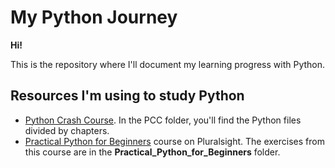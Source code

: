 # My Python Journey

**Hi!**

This is the repository where I'll document my learning progress with Python.

## Resources I'm using to study Python

- [Python Crash Course](https://nostarch.com/pythoncrashcourse2e). In the PCC folder, you'll find the Python files divided by chapters.
- [Practical Python for Beginners](https://app.pluralsight.com/library/courses/practical-python-beginners/table-of-contents) course on Pluralsight. The exercises from this course are in the **Practical_Python_for_Beginners** folder.
